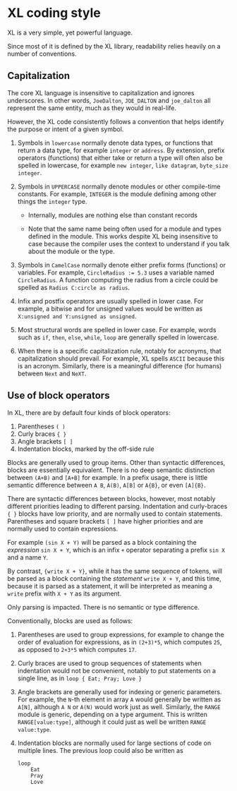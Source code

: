 # XL coding style

XL is a very simple, yet powerful language.

Since most of it is defined by the XL library, readability relies
heavily on a number of conventions.

## Capitalization

The core XL language is insensitive to capitalization and ignores
underscores. In other words, `JoeDalton`, `JOE_DALTON` and
`joe_dalton` all represent the same entity, much as they would in
real-life.

However, the XL code consistently follows a convention that helps
identify the purpose or intent of a given symbol.

1. Symbols in `lowercase` normally denote data types, or functions
   that return a data type, for example `integer` or `address`. By
   extension, prefix operators (functions) that either take or return
   a type will often also be spelled in lowercase, for example
   `new integer`, `like datagram`, `byte_size integer`.

2. Symbols in `UPPERCASE` normally denote modules or other
   compile-time constants. For example, `INTEGER` is the module
   defining among other things the `integer` type.

   * Internally, modules are nothing else than constant records

   * Note that the same name being often used for a module and types
     defined in the module. This works despite XL being insensitive to
     case because the compiler uses the context to understand if you
     talk about the module or the type.

3. Symbols in `CamelCase` normally denote either prefix forms
   (functions) or variables. For example, `CircleRadius := 5.3` uses
   a variable named `CircleRadius`. A function computing the radius
   from a circle could be spelled as `Radius C:circle as radius`.

4. Infix and postfix operators are usually spelled in lower case. For
   example, a bitwise and for unsigned values would be written as
   `X:unsigned and Y:unsigned as unsigned`.

5. Most structural words are spelled in lower case. For example, words
   such as `if`, `then`, `else`, `while`, `loop` are generally spelled
   in lowercase.

6. When there is a specific capitalization rule, notably for acronyms,
   that capitalization should prevail. For example, XL spells `ASCII`
   because this is an acronym. Similarly, there is a meaningful
   difference (for humans) between `Next` and `NeXT`.


## Use of block operators

In XL, there are by default four kinds of block operators:

1. Parentheses `( )`
2. Curly braces `{ }`
3. Angle brackets `[ ]`
4. Indentation blocks, marked by the off-side rule

Blocks are generally used to group items. Other than syntactic
differences, blocks are essentially equivalent. There is no deep
semantic distinction between `(A+B)` and `[A+B]` for example.
In a prefix usage, there is little semantic difference between
`A B`, `A(B)`, `A[B]` or `A{B}`, or even `[A]{B}`.

There are syntactic differences between blocks, however, most notably
different priorities leading to different parsing. Indentation and
curly-braces `{ }` blocks have low priority, and are normally used to
contain statements. Parentheses and square brackets `[ ]` have higher
priorities and are normally used to contain expressions.

For example `(sin X + Y)` will be parsed as a block containing
the *expression* `sin X + Y`, which is an infix `+` operator separating
a prefix `sin X` and a name `Y`.

By contrast, `{write X + Y}`, while it has the same sequence of
tokens, will be parsed as a block containing the *statement*
`write X + Y`, and this time, because it is parsed as a statement,
it will be interpreted as meaning a `write` prefix with `X + Y` as its
argument.

Only parsing is impacted. There is no semantic or type difference.

Conventionally, blocks are used as follows:

1. Parentheses are used to group expressions, for example to change
   the order of evaluation for expressions, as in `(2+3)*5`, which
   computes `25`, as opposed to `2+3*5` which computes `17`.

2. Curly braces are used to group sequences of statements when
   indentation would not be convenient, notably to put statements on a
   single line, as in `loop { Eat; Pray; Love }`

3. Angle brackets are generally used for indexing or generic
   parameters. For example, the `N`-th element in array `A` would
   generally be written as `A[N]`, although `A N` or `A(N)` would work
   just as well. Similarly, the `RANGE` module is generic, depending
   on a type argument. This is written `RANGE[value:type]`, although
   it could just as well be written `RANGE value:type`.

4. Indentation blocks are normally used for large sections of code on
   multiple lines. The previous loop could also be written as
   ```
   loop
       Eat
       Pray
       Love
   ```
